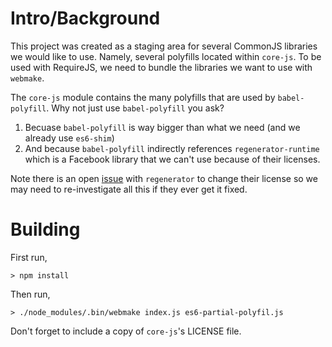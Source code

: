 # Intro/Background
This project was created as a staging area for several CommonJS libraries we would like to use. Namely, several polyfills located within `core-js`.
To be used with RequireJS, we need to bundle the libraries we want to use with `webmake`.

The `core-js` module contains the many polyfills that are used by `babel-polyfill`. Why not just use `babel-polyfill` you ask?
1. Becuase `babel-polyfill` is way bigger than what we need (and we already use `es6-shim`)
1. And because `babel-polyfill` indirectly references `regenerator-runtime` which is a Facebook library that we can't use because of their licenses.

Note there is an open [issue](https://github.com/facebook/regenerator/issues/316) with `regenerator` to change their license so we may need to re-investigate all this if they ever get it fixed.

# Building
First run,
```
> npm install
```
Then run,
```
> ./node_modules/.bin/webmake index.js es6-partial-polyfil.js
```

Don't forget to include a copy of `core-js`'s LICENSE file.